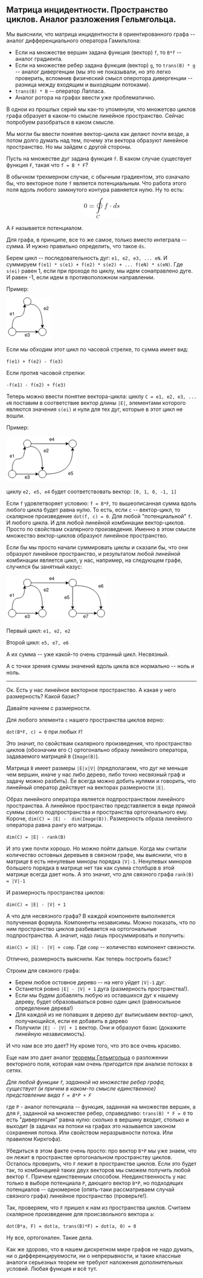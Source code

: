 ## Матрица инцидентности. Пространство циклов. Аналог разложения Гельмгольца.

Мы выяснили, что матрица инцидентности `B` ориентированного графа -- аналог дифференциального оператора Гамильтона:
 - Если на множестве вершин задана функция (вектор) `f`, то `B*f` -- аналог градиента.
 - Eсли на множестве ребер задана функция (вектор) `g`, то `trans(B) * g` -- аналог дивергенции (мы это не показывали, но это легко проверить, вспомнив физический смысл оперотора дивергенции -- разница между входящим и выходящим потоками).
 - `trans(B) * B` -- оператор Лапласа.
 - Аналог ротора на графах ввести уже проблематично.

 В однои из прошлых серий мы как-то упомянули, что множетсво циклов графа образует в каком-то смысле линейное пространство. Сейчас попробуем разобраться в каком смысле.

 Мы могли бы ввести понятие вектор-цикла как делают почти везде, а потом долго думать над тем, почему эти вектора образуют линейное пространство. Но мы зайдем с другой стороны.

 Пусть на множестве дуг задана функция `f`. В каком случае существует функция `F`, такая что `f = B * F`? 

 В обычном трехмерном случае, с обычным градиентом, это означало бы, что векторное поле `f` является потенциальным. Что работа этого поля вдоль любого замкнутого контура равняется нулю. Ну то есть:

 <center> 
 <img src=formulas/work.png >
 </center>

А `F` называется потенциалом.

 Для графа, в принципе, все то же самое, только вместо интеграла -- сумма. И нужно правильно определить, что такое `ds`.

Берем цикл -- последовательность дуг: `e1, e2, e3, ... eN`.  И суммируем `f(e1) * s(e1) + f(e2) * s(e2) + ... f(eN) * s(eN)`.
Где `s(ei)` равен 1, если при проходе по циклу, мы идем сонаправлено дуге. И равен  -1, если идем в противоположном направлении.

Пример:

![Diagram](graphs/triangle_oriented.png)

Если мы обходим этот цикл по часовой стрелке, то сумма имеет вид:

`f(e1) + f(e2) - f(e3)`

Если против часовой стрелки:

`-f(e1) - f(e2) + f(e3)`

Теперь можно ввести понятие вектора-цикла:  циклу `C = e1, e2, e3, ... eN` поставим в соответствие вектор длины `|E|`, элементами которого являются значения `s(ei)` и нули для тех дуг, которые в этот цикл не вошли.

Пример:

![Diagram](graphs/loop_space.png)

циклу `e2, e5, e4` будет соответствовать вектор: `[0, 1, 0, -1, 1]`

Если `f` удовлетворяет условию: `f = B*F`, то вышеописанная сумма вдоль любого цикла будет равна нулю. То есть, если `c` -- вектор-цикл, то скалярное произведение `dot(f, c) = 0`. Для любой "потенциальной" `f`. И любого цикла.
И для любой линейной комбинации вектор-циклов. Просто по свойствам скалярного произведения. Именно в этом смысле множество вектор-циклов образуют линейное пространство.

Если бы мы просто начали суммировать циклы и сказали бы, что они образуют линейное пространство, и результатом любой линейной комбинации является цикл, у нас, например, на следующем графе, случился бы занятный казус:

![Diagram](graphs/two_loops.png)

Первый цикл: `e1, e2, e2`

Второй цикл: `e5, e7, e6`

А их сумма -- уже какой-то очень странный цикл. Несвязный.

А с точки зрения суммы значений вдоль цикла все нормально -- ноль и ноль.

----------
Ок. Есть у нас линейное векторное пространство. А какая у него размерность? Какой базис? 

Давайте начнем с размерности.

Для любого элемента `c` нашего пространства циклов верно:

`dot(B*F, c) = 0` при любых `F`!

Это значит, по свойствам скалярного произведения, что пространство циклов (обозначим его `C`) ортогонально образу линейного оператора, задаваемого матрицей `B` (`Image(B)`).

Матрица `B` имеет размеры `|E|x|V|` (предполагаем, что дуг не меньше чем вершин, иначе у нас либо дерево, либо точно несвязный граф и задачу можно разбить). Ее всегда можно добить нулями и говорить, что линейный оператор дейcтвует на векторах размерности `|E|`.

Образ линейного оператора является подпространством линейного пространства. А линейное пространство представляется в виде прямой суммы своего подпространства и пространства ортогонального ему. Короче, `dim(C) = |E| -  dim(Image(B))`. Размерность образа линейного оператора равна рангу его матрицы. 

`dim(C) = |E| - rank(B)`

И это уже почти хорошо. Но можно пойти дальше. Когда мы считали количество остовных деревьев в связном графе, мы выяснили, что в матрице `B` есть ненулевые миноры порядка `|V|-1`. Ненулевых миноров большего порядка в матрице нет так как сумма столбцов в этой матрице всегда дает ноль. А это значит, что для связного графа `rank(B) = |V|-1`

И размерность пространства циклов:

`dim(C) = |E| - |V| + 1`

А что для несвязного графа? В каждой компоненте выполняется полученная формула. Компоненты независимы. Можно показать, что по ним пространство циклов разбивается на ортогональные подпространства. А значит, надо лишь просуммировать и получить:

`dim(C) = |E| - |V| + comp`. Где `comp` -- количество компонент связности.

Отлично, размерность выяснили. Как теперь построить базис?

Строим для связного графа:

 - Берем любое остовное дерево -- на него уйдет `|V|-1` дуг.
 - Останется ровно `|E| - |V| + 1` дуга (размерность пространства!).
 - Если мы будем добавлять любую из оставшихся дуг к нашему дереву, будет образовываться
   ровно один цикл (равносильное определение дерева!)
 - Для каждой из не попавших в дерево дуг выписываем вектор-цикл, получающийся, если ее добавить в дерево
 - Получили `|E| - |V| + 1` вектор. Они и образуют базис (докажите линейную независимость).

 И что нам все это дает? Ну кроме того, что это все очень красиво.

 Еще нам это дает аналог [теоремы Гельмгольца](https://ru.wikipedia.org/wiki/Теорема_разложения_Гельмгольца) о разложении векторного поля, которая нам очень пригодится при анализе потоках в сетях.

 *Для любой функции `f`, заданной на множестве ребер графа, существует (и причем в каком-то смысле единственное) представление вида `f = B*P + F`*
 
 где `P` - аналог потенциала -- функция, заданная на множестве вершин, 
 а для `F`, заданной на множестве ребер, справедливо: `trans(B) * F = 0` то есть "дивергенция" равна нулю: сколько в вершину входит, столько и выходит (в задачах на потоки на графах это называется законом сохранения потока. Или свойством неразрывности потока. Или правилом Кирхгофа).
 
 Убедиться в этом факте очень просто: про вектор `B*P` мы уже знаем, что он лежит в пространстве ортогональном пространству циклов. Осталось проверить, что `F` лежит в пространстве циклов. Если это будет так, то комбинацией таких двух векторов мы сможем получить любой вектор `f`. Причем единственным способом. Неединственность у нас только в выборе потенциала `P`, дающего вектор `B*P`, но подходящих потенциалов -- одномерное (опять-таки рассматриваем случай связного графа) линейное пространство (проверьте!).

Так, проверяем, что `F` пришел к нам из пространства циклов. Считаем скалярное произведение для происзвольного вектора `a`: 

`dot(B*a, F) = dot(a, trans(B)*F) = dot(a, 0) = 0`

Ну все, ортогонален. Такие дела.

Как же здорово, что в нашем дискретном мире графов не надо думать, ни о дифференцируемости, ни о непрерывности, и такие классные аналоги серьезных теорем не требуют наложения дополнительных условий. Любая функция и всё тут. 